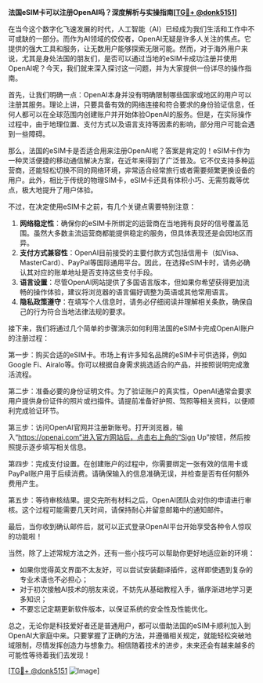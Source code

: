 **法国eSIM卡可以注册OpenAI吗？深度解析与实操指南[[TG💪+ @donk5151](https://t.me/s/donk5151)]**

在当今这个数字化飞速发展的时代，人工智能（AI）已经成为我们生活和工作中不可或缺的一部分。而作为AI领域的佼佼者，OpenAI无疑是许多人关注的焦点。它提供的强大工具和服务，让无数用户能够探索无限可能。然而，对于海外用户来说，尤其是身处法国的朋友们，是否可以通过当地的eSIM卡成功注册并使用OpenAI呢？今天，我们就来深入探讨这一问题，并为大家提供一份详尽的操作指南。

首先，让我们明确一点：OpenAI本身并没有明确限制哪些国家或地区的用户可以注册其服务。理论上讲，只要具备有效的网络连接和符合要求的身份验证信息，任何人都可以在全球范围内创建账户并开始体验OpenAI的服务。但是，在实际操作过程中，由于地理位置、支付方式以及语言支持等因素的影响，部分用户可能会遇到一些障碍。

那么，法国的eSIM卡是否适合用来注册OpenAI呢？答案是肯定的！eSIM卡作为一种灵活便捷的移动通信解决方案，在近年来得到了广泛普及。它不仅支持多种运营商，还能轻松切换不同的网络环境，非常适合经常旅行或者需要频繁更换设备的用户。此外，相比于传统的物理SIM卡，eSIM卡还具有体积小巧、无需剪裁等优点，极大地提升了用户体验。

不过，在决定使用eSIM卡之前，有几个关键点需要特别注意：

1. **网络稳定性**：确保你的eSIM卡所绑定的运营商在当地拥有良好的信号覆盖范围。虽然大多数主流运营商都能提供稳定的服务，但具体表现还是会因地区而异。
2. **支付方式兼容性**：OpenAI目前接受的主要付款方式包括信用卡（如Visa、MasterCard）、PayPal等国际通用平台。因此，在选择eSIM卡时，请务必确认其对应的账单地址是否支持这些支付手段。
3. **语言设置**：尽管OpenAI网站提供了多国语言版本，但如果你希望获得更加流畅的操作体验，建议将浏览器的语言偏好调整为英语或其他常用语言。
4. **隐私政策遵守**：在填写个人信息时，请务必仔细阅读并理解相关条款，确保自己的行为符合当地法律法规的要求。

接下来，我们将通过几个简单的步骤演示如何利用法国的eSIM卡完成OpenAI账户的注册过程：

第一步：购买合适的eSIM卡。市场上有许多知名品牌的eSIM卡可供选择，例如Google Fi、Airalo等。你可以根据自身需求挑选适合的产品，并按照说明完成激活流程。

第二步：准备必要的身份证明文件。为了验证账户的真实性，OpenAI通常会要求用户提供身份证件的照片或扫描件。请提前准备好护照、驾照等相关资料，以便顺利完成验证环节。

第三步：访问OpenAI官网并注册新账号。打开浏览器，输入“https://openai.com”进入官方网站后，点击右上角的“Sign Up”按钮，然后按照提示逐步填写相关信息。

第四步：完成支付设置。在创建账户的过程中，你需要绑定一张有效的信用卡或PayPal账户用于后续消费。请确保输入的信息准确无误，并检查是否有任何额外费用产生。

第五步：等待审核结果。提交完所有材料之后，OpenAI团队会对你的申请进行审核。这个过程可能需要几天时间，请保持耐心并留意邮箱中的通知邮件。

最后，当你收到确认邮件后，就可以正式登录OpenAI平台开始享受各种令人惊叹的功能啦！

当然，除了上述常规方法之外，还有一些小技巧可以帮助你更好地适应新的环境：

- 如果你觉得英文界面不太友好，可以尝试安装翻译插件，这样即使遇到复杂的专业术语也不必担心；
- 对于初次接触AI技术的朋友来说，不妨先从基础教程入手，循序渐进地学习更多知识；
- 不要忘记定期更新软件版本，以保证系统的安全性及性能优化。

总之，无论你是科技爱好者还是普通用户，都可以借助法国的eSIM卡顺利加入到OpenAI大家庭中来。只要掌握了正确的方法，并遵循相关规定，就能轻松突破地域限制，尽情发挥创造力与想象力。相信随着技术的进步，未来还会有越来越多的可能性等待着我们去发现！

[[TG💪+ @donk5151](https://t.me/s/donk5151) ![Image](https://i.postimg.cc/rwNCRYN7/Snipaste-2025-04-30-17-27-05.png)]